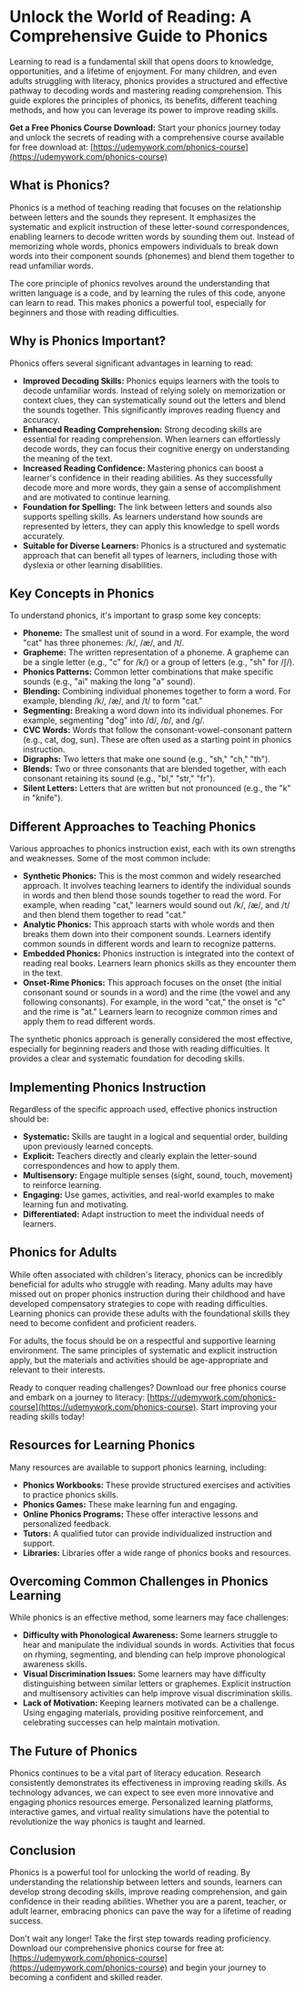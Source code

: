 # Unlock the World of Reading: A Comprehensive Guide to Phonics

Learning to read is a fundamental skill that opens doors to knowledge, opportunities, and a lifetime of enjoyment. For many children, and even adults struggling with literacy, phonics provides a structured and effective pathway to decoding words and mastering reading comprehension. This guide explores the principles of phonics, its benefits, different teaching methods, and how you can leverage its power to improve reading skills.

**Get a Free Phonics Course Download:** Start your phonics journey today and unlock the secrets of reading with a comprehensive course available for free download at: [https://udemywork.com/phonics-course](https://udemywork.com/phonics-course)

## What is Phonics?

Phonics is a method of teaching reading that focuses on the relationship between letters and the sounds they represent. It emphasizes the systematic and explicit instruction of these letter-sound correspondences, enabling learners to decode written words by sounding them out.  Instead of memorizing whole words, phonics empowers individuals to break down words into their component sounds (phonemes) and blend them together to read unfamiliar words.

The core principle of phonics revolves around the understanding that written language is a code, and by learning the rules of this code, anyone can learn to read. This makes phonics a powerful tool, especially for beginners and those with reading difficulties.

## Why is Phonics Important?

Phonics offers several significant advantages in learning to read:

*   **Improved Decoding Skills:** Phonics equips learners with the tools to decode unfamiliar words. Instead of relying solely on memorization or context clues, they can systematically sound out the letters and blend the sounds together. This significantly improves reading fluency and accuracy.
*   **Enhanced Reading Comprehension:** Strong decoding skills are essential for reading comprehension. When learners can effortlessly decode words, they can focus their cognitive energy on understanding the meaning of the text.
*   **Increased Reading Confidence:** Mastering phonics can boost a learner's confidence in their reading abilities. As they successfully decode more and more words, they gain a sense of accomplishment and are motivated to continue learning.
*   **Foundation for Spelling:** The link between letters and sounds also supports spelling skills. As learners understand how sounds are represented by letters, they can apply this knowledge to spell words accurately.
*   **Suitable for Diverse Learners:** Phonics is a structured and systematic approach that can benefit all types of learners, including those with dyslexia or other learning disabilities.

## Key Concepts in Phonics

To understand phonics, it's important to grasp some key concepts:

*   **Phoneme:** The smallest unit of sound in a word. For example, the word "cat" has three phonemes: /k/, /æ/, and /t/.
*   **Grapheme:** The written representation of a phoneme. A grapheme can be a single letter (e.g., "c" for /k/) or a group of letters (e.g., "sh" for /ʃ/).
*   **Phonics Patterns:** Common letter combinations that make specific sounds (e.g., "ai" making the long "a" sound).
*   **Blending:** Combining individual phonemes together to form a word. For example, blending /k/, /æ/, and /t/ to form "cat."
*   **Segmenting:** Breaking a word down into its individual phonemes. For example, segmenting "dog" into /d/, /ɒ/, and /ɡ/.
*   **CVC Words:** Words that follow the consonant-vowel-consonant pattern (e.g., cat, dog, sun). These are often used as a starting point in phonics instruction.
*   **Digraphs:** Two letters that make one sound (e.g., "sh," "ch," "th").
*   **Blends:** Two or three consonants that are blended together, with each consonant retaining its sound (e.g., "bl," "str," "fr").
*   **Silent Letters:** Letters that are written but not pronounced (e.g., the "k" in "knife").

## Different Approaches to Teaching Phonics

Various approaches to phonics instruction exist, each with its own strengths and weaknesses. Some of the most common include:

*   **Synthetic Phonics:** This is the most common and widely researched approach. It involves teaching learners to identify the individual sounds in words and then blend those sounds together to read the word. For example, when reading "cat," learners would sound out /k/, /æ/, and /t/ and then blend them together to read "cat."
*   **Analytic Phonics:** This approach starts with whole words and then breaks them down into their component sounds. Learners identify common sounds in different words and learn to recognize patterns.
*   **Embedded Phonics:** Phonics instruction is integrated into the context of reading real books. Learners learn phonics skills as they encounter them in the text.
*   **Onset-Rime Phonics:** This approach focuses on the onset (the initial consonant sound or sounds in a word) and the rime (the vowel and any following consonants). For example, in the word "cat," the onset is "c" and the rime is "at." Learners learn to recognize common rimes and apply them to read different words.

The synthetic phonics approach is generally considered the most effective, especially for beginning readers and those with reading difficulties. It provides a clear and systematic foundation for decoding skills.

## Implementing Phonics Instruction

Regardless of the specific approach used, effective phonics instruction should be:

*   **Systematic:** Skills are taught in a logical and sequential order, building upon previously learned concepts.
*   **Explicit:** Teachers directly and clearly explain the letter-sound correspondences and how to apply them.
*   **Multisensory:** Engage multiple senses (sight, sound, touch, movement) to reinforce learning.
*   **Engaging:** Use games, activities, and real-world examples to make learning fun and motivating.
*   **Differentiated:** Adapt instruction to meet the individual needs of learners.

## Phonics for Adults

While often associated with children's literacy, phonics can be incredibly beneficial for adults who struggle with reading. Many adults may have missed out on proper phonics instruction during their childhood and have developed compensatory strategies to cope with reading difficulties. Learning phonics can provide these adults with the foundational skills they need to become confident and proficient readers.

For adults, the focus should be on a respectful and supportive learning environment. The same principles of systematic and explicit instruction apply, but the materials and activities should be age-appropriate and relevant to their interests.

Ready to conquer reading challenges? Download our free phonics course and embark on a journey to literacy: [https://udemywork.com/phonics-course](https://udemywork.com/phonics-course). Start improving your reading skills today!

## Resources for Learning Phonics

Many resources are available to support phonics learning, including:

*   **Phonics Workbooks:** These provide structured exercises and activities to practice phonics skills.
*   **Phonics Games:** These make learning fun and engaging.
*   **Online Phonics Programs:** These offer interactive lessons and personalized feedback.
*   **Tutors:** A qualified tutor can provide individualized instruction and support.
*   **Libraries:** Libraries offer a wide range of phonics books and resources.

## Overcoming Common Challenges in Phonics Learning

While phonics is an effective method, some learners may face challenges:

*   **Difficulty with Phonological Awareness:** Some learners struggle to hear and manipulate the individual sounds in words. Activities that focus on rhyming, segmenting, and blending can help improve phonological awareness skills.
*   **Visual Discrimination Issues:** Some learners may have difficulty distinguishing between similar letters or graphemes. Explicit instruction and multisensory activities can help improve visual discrimination skills.
*   **Lack of Motivation:** Keeping learners motivated can be a challenge. Using engaging materials, providing positive reinforcement, and celebrating successes can help maintain motivation.

## The Future of Phonics

Phonics continues to be a vital part of literacy education. Research consistently demonstrates its effectiveness in improving reading skills. As technology advances, we can expect to see even more innovative and engaging phonics resources emerge. Personalized learning platforms, interactive games, and virtual reality simulations have the potential to revolutionize the way phonics is taught and learned.

## Conclusion

Phonics is a powerful tool for unlocking the world of reading. By understanding the relationship between letters and sounds, learners can develop strong decoding skills, improve reading comprehension, and gain confidence in their reading abilities. Whether you are a parent, teacher, or adult learner, embracing phonics can pave the way for a lifetime of reading success.

Don't wait any longer! Take the first step towards reading proficiency. Download our comprehensive phonics course for free at: [https://udemywork.com/phonics-course](https://udemywork.com/phonics-course) and begin your journey to becoming a confident and skilled reader.
